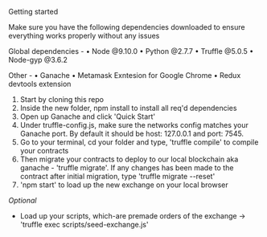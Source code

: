 Getting started

Make sure you have the following dependencies downloaded to ensure everything works properly without any issues

Global dependencies - 
•	Node @9.10.0
•	Python @2.7.7
•	Truffle @5.0.5
•	Node-gyp @3.6.2

Other -
•	Ganache
•	Metamask Exntesion for Google Chrome
•	Redux devtools extension

1. Start by cloning this repo
2. Inside the new folder, npm install to install all req'd dependencies
3. Open up Ganache and click 'Quick Start'
4. Under truffle-config.js, make sure the networks config matches your Ganache port. By default it should be host: 127.0.0.1 and port:   7545. 
5. Go to your terminal, cd your folder and type, 'truffle compile' to compile your contracts 
6. Then migrate your contracts to deploy to our local blockchain aka ganache - 'truffle migrate'. If any changes has been made to the contract after initial migration, type 'truffle migrate --reset'
7. 'npm start' to load up the new exchange on your local browser

*Optional*
- Load up your scripts, which-are premade orders of the exchange -> 'truffle exec scripts/seed-exchange.js'


